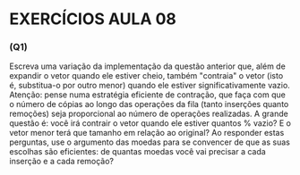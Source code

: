 # EXERCÍCIOS AULA 08

### (Q1)

Escreva uma variação da implementação da questão anterior que, além de expandir o vetor quando ele estiver cheio, também "contraia" o vetor (isto é, substitua-o por outro menor) quando ele estiver significativamente vazio. Atenção: pense numa estratégia eficiente de contração, que faça com que o número de cópias ao longo das operações da fila (tanto inserções quanto remoções) seja proporcional ao número de operações realizadas. A grande questão é: você irá contrair o vetor quando ele estiver quantos % vazio? E o vetor menor terá que tamanho em relação ao original? Ao responder estas perguntas, use o argumento das moedas para se convencer de que as suas escolhas são eficientes: de quantas moedas você vai precisar a cada inserção e a cada remoção?